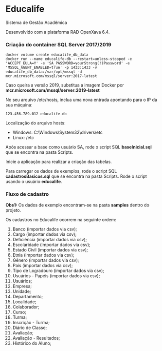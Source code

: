 Educalife
=========

Sistema de Gestão Acadêmica

Desenvolvido com a plataforma RAD OpenXava 6.4.

### Criação do container SQL Server 2017/2019

```
docker volume create educalife_db_data
docker run --name educalife-db --restart=unless-stopped -e 'ACCEPT_EULA=Y' -e 'SA_PASSWORD=yourStrong(!)Password' -e 'MSSQL_AGENT_ENABLED=true' -p 1433:1433 -v educalife_db_data:/var/opt/mssql -d mcr.microsoft.com/mssql/server:2017-latest
```

Caso queira a versão 2019, substitua a imagem Docker por __mcr.microsoft.com/mssql/server:2019-latest__

No seu arquivo /etc/hosts, inclua uma nova entrada apontando para o IP da sua máquina:

```
123.456.789.012 educalife-db
```

Localização do arquivo hosts:
- Windows: C:\Windows\System32\drivers\etc
- Linux: /etc

Após acessar a base como usuário SA, rode o script SQL **baseInicial.sql** que se encontra na pasta Scripts.

Inicie a aplicação para realizar a criação das tabelas.

Para carregar os dados de exemplos, rode o script SQL **cadastrosBasicos.sql** que se encontra na pasta Scripts. Rode o script usando o usuário __educalife__.


### Fluxo de cadastro

__Obs1:__ Os dados de exemplo encontram-se na pasta **samples** dentro do projeto.

Os cadastros no Educalife ocorrem na seguinte ordem:

1. Banco (importar dados via csv);
2. Cargo (importar dados via csv);
3. Deficiência (importar dados via csv);
4. Escolaridade (importar dados via csv);
5. Estado Civil (importar dados via csv);
6. Etnia (importar dados via csv);
7. Gênero (importar dados via csv);
8. País (importar dados via csv);
9. Tipo de Logradouro (importar dados via csv);
10. Usuários - Papéis (importar dados via csv);
11. Usuários;
12. Empresa;
13. Unidade;
14. Departamento;
15. Localidade;
16. Colaborador;
17. Curso;
18. Turma;
19. Inscrição - Turma;
20. Diário de Classe;
21. Avaliação;
22. Avaliação - Resultados;
23. Histórico do Aluno;